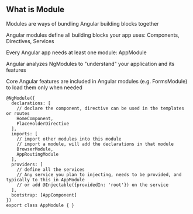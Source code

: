## What is Module
Modules are ways of bundling Angular building blocks together

Angular modules define all building blocks your app uses: Components, Directives, Services

Every Angular app needs at least one module: AppModule

Angular analyzes NgModules to "understand" your application and its features

Core Angular features are included in Angular modules (e.g. FormsModule) to load them only when needed

```
@NgModule({
  declarations: [
    // declare the component, directive can be used in the templates or routes
    HomeComponent,
    PlaceHolderDirective
  ],
  imports: [
    // import other modules into this module
    // import a module, will add the declarations in that module
    BrowserModule,
    AppRoutingModule
  ],
  providers: [
    // define all the services
    // Any service you plan to injecting, needs to be provided, and typically to this in AppModule 
    // or add @Injectable({providedIn: 'root'}) on the service
  ],
  bootstrap: [AppComponent]
})
export class AppModule { }
```